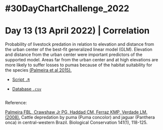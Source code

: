 # #30DayChartChallenge_2022

# Day 13 (13 April 2022) | Correlation

Probability of livestock predation in relation to elevation and distance from the urban center of the best-fit generalized linear model
(GLM). Elevation and distance from the urban center were important predictors of the supported model. Areas far from the urban center and at high elevations are more likely to suffer losses to pumas because of the habitat suitability for the species [(Palmeira et al 2015).](https://doi.org/10.1007/s00267-015-0562-5)

- [Script `.R`]()

- [Database `.csv`]()

<img src="">

Reference:

[Palmeira FBL, Crawshaw Jr PG, Haddad CM, Ferraz KMP, Verdade LM. (2008).](https://doi.org/10.1016/j.biocon.2007.09.015) Cattle depredation by puma (Puma concolor) and jaguar (Panthera onca) in central-western Brazil. Biological Conservation 141(1), 118-125.
